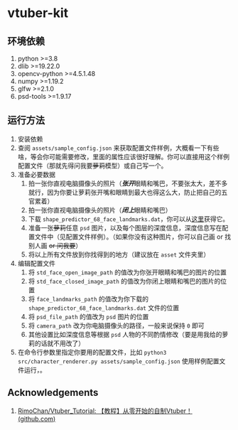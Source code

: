 # vtuber-kit

## 环境依赖

1. python >=3.8
2. dlib >=19.22.0
3. opencv-python >=4.5.1.48
4. numpy >=1.19.2
5. glfw >=2.1.0
6. psd-tools >=1.9.17

## 运行方法

1. 安装依赖
2. 查阅 `assets/sample_config.json` 来获取配置文件样例，大概看一下有些啥，等会你可能需要修改，里面的属性应该很好理解。你可以直接用这个样例配置文件（那就先得问我要~~萝莉~~模型）或自己写一个。
3. 准备必要数据
    1. 拍一张你直视电脑摄像头的照片（***张开***眼睛和嘴巴，不要张太大，差不多就行，因为你要让萝莉张开嘴和眼睛到最大也得这么大，防止把自己的五官累着）
    2. 拍一张你直视电脑摄像头的照片（***闭上***眼睛和嘴巴）
    3. 下载 `shape_predictor_68_face_landmarks.dat`，你可以从[这里](http://dlib.net/files/shape_predictor_68_face_landmarks.dat.bz2)获得它。
    4. 准备一张~~萝莉~~任意 `psd` 图片，以及每个图层的深度信息，深度信息写在配置文件中（见配置文件样例）。（如果你没有这种图片，你可以自己画 or 找别人画 ~~or 问我要~~）
    5. 将以上所有文件放到你找得到的地方（建议放在 `asset` 文件夹里）
4. 编辑配置文件
    1. 将  `std_face_open_image_path` 的值改为你张开眼睛和嘴巴的图片的位置
    2. 将 `std_face_closed_image_path` 的值改为你闭上眼睛和嘴巴的图片的位置
    3. 将 `face_landmarks_path` 的值改为你下载的 `shape_predictor_68_face_landmarks.dat` 文件的位置
    4. 将 `psd_file_path` 的值改为 `psd` 图片的位置
    5. 将 `camera_path` 改为你电脑摄像头的路径，一般来说保持 `0` 即可
    6. 其他设置比如深度信息等根据 `psd` 人物的不同酌情修改（要是用我给的萝莉的话就不用改了）
5. 在命令行参数里指定你要用的配置文件，比如  `python3 src/character_renderer.py assets/sample_config.json` 使用样例配置文件运行，。

## Acknowledgements

1. [RimoChan/Vtuber_Tutorial: 【教程】从零开始的自制Vtuber！ (github.com)](https://github.com/RimoChan/Vtuber_Tutorial)


